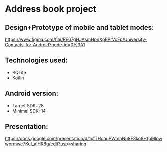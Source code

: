 # Address book project


## Design+Prototype of mobile and tablet modes:

https://www.figma.com/file/RE67gHJAsmHpnXpEPrVoFp/University-Contacts-for-Android?node-id=0%3A1

## Technologies used:
- SQLite 
- Kotlin

## Android version:
- Target SDK: 28
- Minimal SDK: 14

## Presentation:
https://docs.google.com/presentation/d/1xfTHoauPWmnNu8F3ko8HfpMlpwwprmwc7KuI_aIHR8g/edit?usp=sharing
